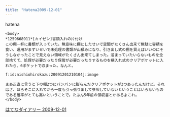 ```yaml
---
title: "Hatena2009-12-01"
---
```


hatena

```
<body>
*1259668911*[カイゼン]書類入れの片付け
この棚一杯に書類が入っていた。無意味に棚にしたせいで空間がたくさん出来て無駄に容積を食い、運用がまずいせいで未処理の書類が山積みになり、引き出し式の棚を買えばいいのにそうしなかったことで見えない領域がたくさん出来てしまった。溜まっていたいらないものを全部捨てて、処理が必要だったり保管が必要だったりするものを横入れ式のクリアポケットに入れたら、6ポケットで収まった。なんと。

f:id:nishiohirokazu:20091201210104j:image

まあ正直に言うと下の棚2つにパンパンに膨らんだクリアポケットが3つあったんだけど。それはさ、ほらそこに入れてから一度も引っ張り出して参照していないということはいらないものである確率がとても高いということで。たぶん5年前の領収書とかあるよこれ。
</body>
```


[はてなダイアリー 2009-12-01](https://nishiohirokazu.hatenadiary.org/archive/2009/12/01)